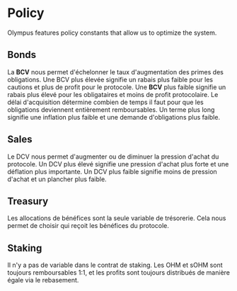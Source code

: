 # Policy

Olympus features policy constants that allow us to optimize the system.

## Bonds

La **BCV** nous permet d'échelonner le taux d'augmentation des primes des obligations. Une BCV plus élevée signifie un rabais plus faible pour les cautions et plus de profit pour le protocole. Une **BCV** plus faible signifie un rabais plus élevé pour les obligataires et moins de profit protocolaire. Le délai d'acquisition détermine combien de temps il faut pour que les obligations deviennent entièrement remboursables. Un terme plus long signifie une inflation plus faible et une demande d'obligations plus faible.

## Sales

Le DCV nous permet d'augmenter ou de diminuer la pression d'achat du protocole. Un DCV plus élevé signifie une pression d'achat plus forte et une déflation plus importante. Un DCV plus faible signifie moins de pression d'achat et un plancher plus faible.

## Treasury

Les allocations de bénéfices sont la seule variable de trésorerie. Cela nous permet de choisir qui reçoit les bénéfices du protocole.

## Staking

Il n'y a pas de variable dans le contrat de staking. Les OHM et sOHM sont toujours remboursables 1:1, et les profits sont toujours distribués de manière égale via le rebasement.

